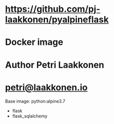 # https://github.com/pj-laakkonen/pyalpineflask
# Docker image
# Author Petri Laakkonen
# petri@laakkonen.io

Base image: python:alpine3.7
+ flask
+ flask_sqlalchemy
